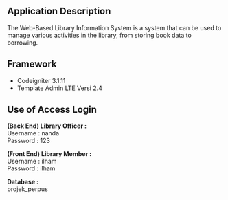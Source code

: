 ## Application Description
The Web-Based Library Information System is a system that can be used to manage various activities in the library, from storing book data to borrowing.

##  Framework
* Codeigniter 3.1.11
* Template Admin LTE  Versi 2.4

## Use of Access Login

<b>(Back End) Library Officer : </b>
<br/>
Username : nanda
<br/>
Password : 123

<b>(Front End) Library Member :</b>
<br/>
Username : ilham
<br/>
Password : ilham

<b>Database :</b>
<br/>
projek_perpus
